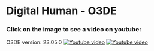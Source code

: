 # Digital Human - O3DE
### Click on the image to see a video on youtube:
O3DE version: 23.05.0
[![Youtube video](https://github.com/leonardolimaArt/Digital-Human/blob/main/sem%20título-f001117.png)](https://www.youtube.com/watch?v=WV5t1CVqKdc)
[![Youtube video](https://github.com/leonardolimaArt/Digital-Human/blob/main/sem%20título-f000000.png)](https://www.youtube.com/watch?v=WV5t1CVqKdc)
